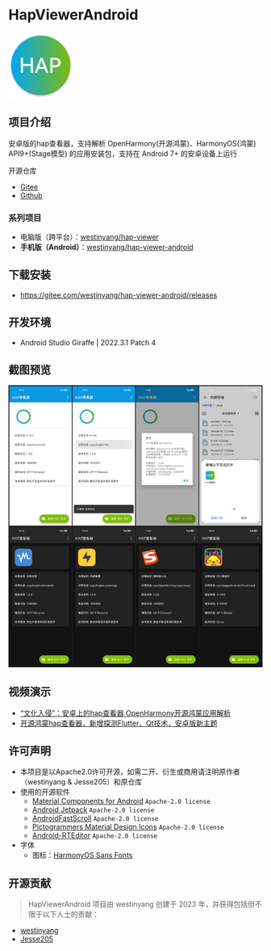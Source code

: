 # HapViewerAndroid

<img src="app/src/main/res/mipmap-xxxhdpi/ic_launcher_round.webp" width="128px" />

## 项目介绍

安卓版的hap查看器，支持解析 OpenHarmony(开源鸿蒙)、HarmonyOS(鸿蒙) API9+(Stage模型) 的应用安装包，支持在 Android 7+ 的安卓设备上运行

开源仓库

- [Gitee](https://gitee.com/westinyang/hap-viewer-android)
- [Github](https://github.com/westinyang/hap-viewer-android)

### 系列项目

- 电脑版（跨平台）：[westinyang/hap-viewer](https://gitee.com/westinyang/hap-viewer)
- **手机版（Android）**：[westinyang/hap-viewer-android](https://gitee.com/westinyang/hap-viewer-android)

## 下载安装

- https://gitee.com/westinyang/hap-viewer-android/releases

## 开发环境

- Android Studio Giraffe | 2022.3.1 Patch 4

## 截图预览

![](screenshot/all.png)

## 视频演示

- [“文化入侵”：安卓上的hap查看器 OpenHarmony开源鸿蒙应用解析](https://www.bilibili.com/video/BV1pX4y147V8)
- [开源鸿蒙hap查看器，新增探测Flutter、Qt技术，安卓版新主题](https://www.bilibili.com/video/BV1cg4y197mc)

## 许可声明

- 本项目是以Apache2.0许可开源，如需二开、衍生或商用请注明原作者（westinyang & Jesse205）和原仓库
- 使用的开源软件
  - [Material Components for Android](https://github.com/material-components/material-components-android) `Apache-2.0 license`
  - [Android Jetpack](https://github.com/androidx/androidx) `Apache-2.0 license`
  - [AndroidFastScroll](https://github.com/zhanghai/AndroidFastScroll) `Apache-2.0 license`
  - [Pictogrammers Material Design Icons](https://pictogrammers.com/library/mdi/) `Apache-2.0 license`
  - [Android-RTEditor](https://github.com/1gravity/Android-RTEditor) `Apache-2.0 license`
- 字体
  - 图标：[HarmonyOS Sans Fonts](https://developer.harmonyos.com/cn/design/resource)

## 开源贡献

> HapViewerAndroid 项目由 westinyang 创建于 2023 年，并获得包括但不限于以下人士的贡献：

- [westinyang](https://gitee.com/westinyang)
- [Jesse205](https://gitee.com/Jesse205)
